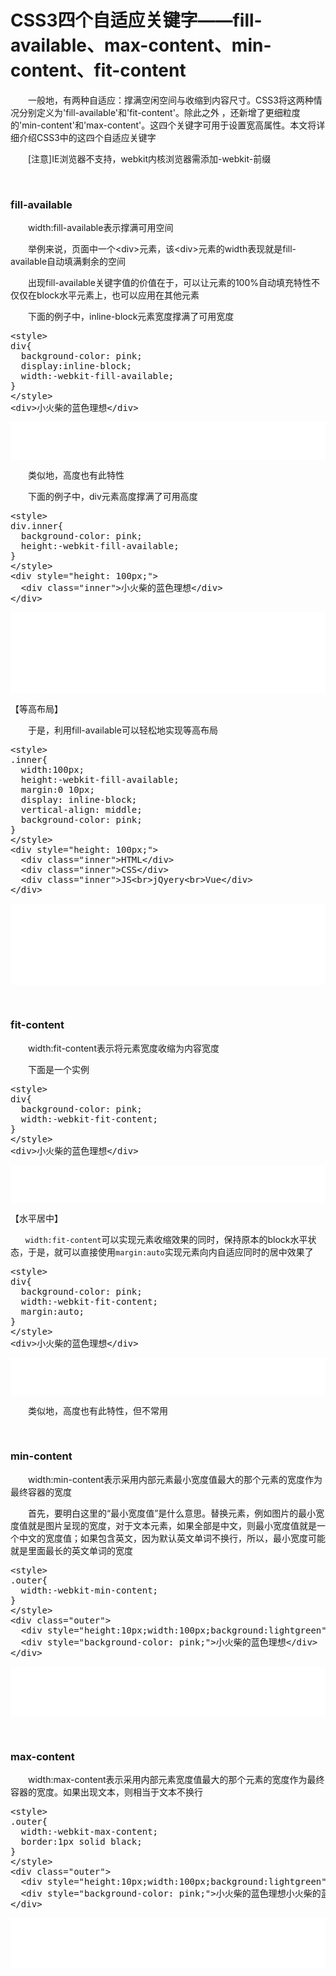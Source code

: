# CSS3四个自适应关键字——fill-available、max-content、min-content、fit-content

　　一般地，有两种自适应：撑满空闲空间与收缩到内容尺寸。CSS3将这两种情况分别定义为'fill-available'和'fit-content'。除此之外&nbsp;，还新增了更细粒度的'min-content'和'max-content'。这四个关键字可用于设置宽高属性。本文将详细介绍CSS3中的这四个自适应关键字

　　[注意]IE浏览器不支持，webkit内核浏览器需添加-webkit-前缀

&nbsp;

### fill-available

　　width:fill-available表示撑满可用空间

　　举例来说，页面中一个&lt;div&gt;元素，该&lt;div&gt;元素的width表现就是fill-available自动填满剩余的空间

　　出现fill-available关键字值的价值在于，可以让元素的100%自动填充特性不仅仅在block水平元素上，也可以应用在其他元素

　　下面的例子中，inline-block元素宽度撑满了可用宽度

<div class="cnblogs_code">
<pre>&lt;style&gt;
div{
  background-color: pink;
  display:inline-block;
  width:-webkit-fill-available;
}
&lt;/style&gt;
&lt;div&gt;小火柴的蓝色理想&lt;/div&gt;</pre>
</div>

<iframe style="width: 100%; height: 60px;" src="{{book.demo}}/css/auto/a1.html" frameborder="0" width="320" height="240"></iframe>

　　类似地，高度也有此特性

　　下面的例子中，div元素高度撑满了可用高度

<div class="cnblogs_code">
<pre>&lt;style&gt;
div.inner{
  background-color: pink;
  height:-webkit-fill-available;
}
&lt;/style&gt;
&lt;div style="height: 100px;"&gt;
  &lt;div class="inner"&gt;小火柴的蓝色理想&lt;/div&gt;
&lt;/div&gt;</pre>
</div>

<iframe style="width: 100%; height: 130px;" src="{{book.demo}}/css/auto/a2.html" frameborder="0" width="320" height="240"></iframe>

【等高布局】

　　于是，利用fill-available可以轻松地实现等高布局

<div class="cnblogs_code">
<pre>&lt;style&gt;
.inner{
  width:100px;
  height:-webkit-fill-available;
  margin:0 10px;
  display: inline-block;
  vertical-align: middle;
  background-color: pink;
}
&lt;/style&gt;
&lt;div style="height: 100px;"&gt;
  &lt;div class="inner"&gt;HTML&lt;/div&gt;
  &lt;div class="inner"&gt;CSS&lt;/div&gt;
  &lt;div class="inner"&gt;JS&lt;br&gt;jQyery&lt;br&gt;Vue&lt;/div&gt;
&lt;/div&gt;</pre>
</div>

<iframe style="width: 100%; height: 130px;" src="{{book.demo}}/css/auto/a3.html" frameborder="0" width="320" height="240"></iframe>

&nbsp;

### fit-content

　　width:fit-content表示将元素宽度收缩为内容宽度

　　下面是一个实例

<div class="cnblogs_code">
<pre>&lt;style&gt;
div{
  background-color: pink;
  width:-webkit-fit-content;
}
&lt;/style&gt;
&lt;div&gt;小火柴的蓝色理想&lt;/div&gt;</pre>
</div>

<iframe style="width: 100%; height: 60px;" src="{{book.demo}}/css/auto/a4.html" frameborder="0" width="320" height="240"></iframe>

【水平居中】

`　　width:fit-content`可以实现元素收缩效果的同时，保持原本的block水平状态，于是，就可以直接使用`margin:auto`实现元素向内自适应同时的居中效果了

<div class="cnblogs_code">
<pre>&lt;style&gt;
div{
  background-color: pink;
  width:-webkit-fit-content;
  margin:auto;
}
&lt;/style&gt;
&lt;div&gt;小火柴的蓝色理想&lt;/div&gt;</pre>
</div>

<iframe style="width: 100%; height: 60px;" src="{{book.demo}}/css/auto/a5.html" frameborder="0" width="320" height="240"></iframe>

　　类似地，高度也有此特性，但不常用

&nbsp;

### min-content

　　width:min-content表示采用内部元素最小宽度值最大的那个元素的宽度作为最终容器的宽度

　　首先，要明白这里的&ldquo;最小宽度值&rdquo;是什么意思。替换元素，例如图片的最小宽度值就是图片呈现的宽度，对于文本元素，如果全部是中文，则最小宽度值就是一个中文的宽度值；如果包含英文，因为默认英文单词不换行，所以，最小宽度可能就是里面最长的英文单词的宽度

<div class="cnblogs_code">
<pre>&lt;style&gt;
.outer{
  width:-webkit-min-content;
}
&lt;/style&gt;
&lt;div class="outer"&gt;
  &lt;div style="height:10px;width:100px;background:lightgreen"&gt;&lt;/div&gt;
  &lt;div style="background-color: pink;"&gt;小火柴的蓝色理想&lt;/div&gt;
&lt;/div&gt;</pre>
</div>

<iframe style="width: 100%; height: 80px;" src="{{book.demo}}/css/auto/a6.html" frameborder="0" width="320" height="240"></iframe>

&nbsp;

### max-content

　　width:max-content表示采用内部元素宽度值最大的那个元素的宽度作为最终容器的宽度。如果出现文本，则相当于文本不换行

<div class="cnblogs_code">
<pre>&lt;style&gt;
.outer{
  width:-webkit-max-content;
  border:1px solid black;
}
&lt;/style&gt;
&lt;div class="outer"&gt;
  &lt;div style="height:10px;width:100px;background:lightgreen"&gt;&lt;/div&gt;
  &lt;div style="background-color: pink;"&gt;小火柴的蓝色理想小火柴的蓝色理想小火柴的蓝色理想小火柴的蓝色理想小火柴的蓝色理想小火柴的蓝色理想小火柴的蓝色理想小火柴的蓝色理想小火柴的蓝色理想小火柴的蓝色理想小火柴的蓝色理想小火柴的蓝色理想小火柴的蓝色理想小火柴的蓝色理想小火柴的蓝色理想小火柴的蓝色理想小火柴的蓝色理想小火柴的蓝色理想小火柴的蓝色理想小火柴的蓝色理想小火柴的蓝色理想&lt;/div&gt;
&lt;/div&gt;</pre>
</div>

<iframe style="width: 100%; height: 80px;" src="{{book.demo}}/css/auto/a7.html" frameborder="0" width="320" height="240"></iframe>
